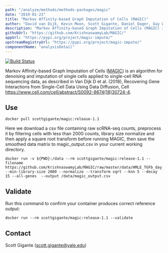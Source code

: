 ```yaml
---
path: "/analyze/methods/methods-packages/magic"
date: "2019-01-23"
title: "Markov Affinity-based Graph Imputation of Cells (MAGIC)"
author: "David van Dijk, Kevin Moon, Scott Gigante, Daniel Dager, Guy Wolf, Smita Krishnaswamy"
description: "Markov Affinity-based Graph Imputation of Cells (MAGIC) is an algorithm for denoising and imputation of single cells applied to single-cell RNA sequencing data"
githubUrl: "https://github.com/KrishnaswamyLab/MAGIC/"
appUrl: "https://pypi.org/project/magic-impute/"
upstreamRegistryUrl: "https://pypi.org/project/magic-impute/"
componentName: "analysisDetail"
---
```


[![Build Status](https://travis-ci.com/KrishnaswamyLab/MAGIC.svg?branch=master)](https://travis-ci.com/KrishnaswamyLab/MAGIC#)

Markov Affinity-based Graph Imputation of Cells ([MAGIC](https://pypi.org/project/magic-impute/)) is an algorithm for denoising and imputation of single cells applied to single-cell RNA sequencing data, as described in Van Dijk D et al. (2018), Recovering Gene Interactions from Single-Cell Data Using Data Diffusion, Cell https://www.cell.com/cell/abstract/S0092-8674(18)30724-4.

## Use

```
docker pull scottgigante/magic:release-1.1
```

Here we download a csv file containing raw scRNA-seq counts, preprocess it by filtering cells with less than 2000 counts, library size normalize and then apply a square root transform before running MAGIC, then save the smoothed data matrix to magic_output.csv in your current working directory.



```
docker run -v ${PWD}:/data --rm scottgigante/magic:release-1.1 --filename  https://github.com/KrishnaswamyLab/MAGIC/raw/master/data/HMLE_TGFb_day_8_10.csv.gz  --min-library-size 2000 --normalize --transform sqrt --knn 5 --decay 15 --all-genes  --output /data/magic_output.csv
```


## Validate
Run this command to confirm your container produces correct reference output:

```
docker run --rm scottgigante/magic:release-1.1 --validate
```

## Contact
Scott Gigante ([scott.gigante@yale.edu](mailto:scott.gigante@yale.edu))
